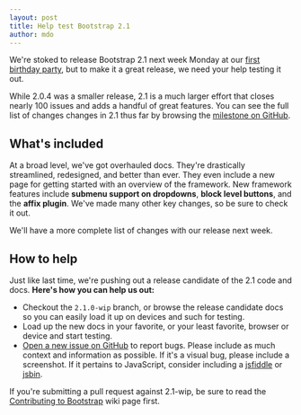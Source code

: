 ```yaml
---
layout: post
title: Help test Bootstrap 2.1
author: mdo
---
```


We're stoked to release Bootstrap 2.1 next week Monday at our [first birthday party](https://twitter-bootstrap-birthday.eventbrite.com/), but to make it a great release, we need your help testing it out.

While 2.0.4 was a smaller release, 2.1 is a much larger effort that closes nearly 100 issues and adds a handful of great features. You can see the full list of changes changes in 2.1 thus far by browsing the [milestone on GitHub](https://github.com/twbs/bootstrap/issues?milestone=7&q=is%3Aclosed).

## What's included

At a broad level, we've got overhauled docs. They're drastically streamlined, redesigned, and better than ever. They even include a new page for getting started with an overview of the framework. New framework features include **submenu support on dropdowns**, **block level buttons**, and the **affix plugin**. We've made many other key changes, so be sure to check it out.

We'll have a more complete list of changes with our release next week.

## How to help

Just like last time, we're pushing out a release candidate of the 2.1 code and docs. **Here's how you can help us out:**

- Checkout the `2.1.0-wip` branch, or browse the release candidate docs so you can easily load it up on devices and such for testing.
- Load up the new docs in your favorite, or your least favorite, browser or device and start testing.
- [Open a new issue on GitHub](https://github.com/twbs/bootstrap/issues?sort=created&direction=desc&state=open) to report bugs. Please include as much context and information as possible. If it's a visual bug, please include a screenshot. If it pertains to JavaScript, consider including a [jsfiddle](https://jsfiddle.net/) or [jsbin](https://jsbin.com/).

If you're submitting a pull request against 2.1-wip, be sure to read the [Contributing to Bootstrap](https://github.com/twbs/bootstrap/wiki/Contributing-to-Bootstrap) wiki page first.
